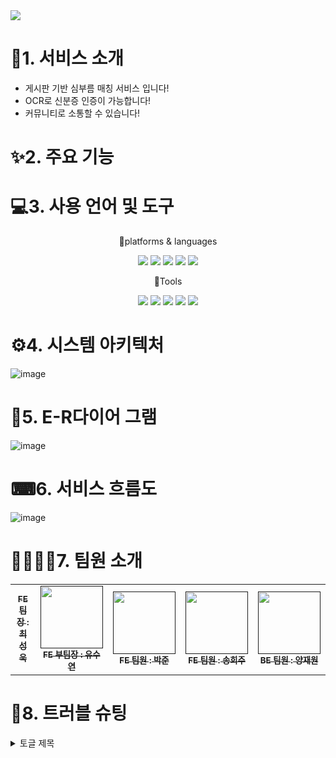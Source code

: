 
<img src="https://capsule-render.vercel.app/api?type=wave&color=auto&height=300&section=header&text=carrot%20whip&fontSize=90" />	

# 👀1. 서비스 소개
* 게시판 기반 심부름 매칭 서비스 입니다!
* OCR로 신분증 인증이 가능합니다!
* 커뮤니티로 소통할 수 있습니다!

# ✨2. 주요 기능

# 💻3. 사용 언어 및 도구
<div align="center">
	<P>🎇platforms & languages </P>
	<img src="https://img.shields.io/badge/Java-007396?style=flat&logo=Java&logoColor=white" />
	<img src="https://img.shields.io/badge/HTML5-E34F26?style=flat&logo=HTML5&logoColor=white" />
	<img src="https://img.shields.io/badge/CSS3-1572B6?style=flat&logo=CSS3&logoColor=white" />
	<img src="https://img.shields.io/badge/oracle-F80000?style=flat&logo=oracle&logoColor=white"/>
	<img src="https://img.shields.io/badge/javascript-F7DF1E?style=flat&logo=javascript&logoColor=white"/>
</div>
<div align="center">
	<P>🔨Tools</P>
	<img src="https://img.shields.io/badge/eclipseide-525C86?style=flat&logo=eclipseide&logoColor=white"/>
	<img src="https://img.shields.io/badge/visualstudiocode-007ACC?style=flat&logo=visualstudiocode&logoColor=white"/>
	<img src="https://img.shields.io/badge/apachetomcat-F8DC75?style=flat&logo=apachetomcat&logoColor=white"/>
	<img src="https://img.shields.io/badge/github-181717?style=flat&logo=github&logoColor=white"/>
	<img src="https://img.shields.io/badge/python-776AB?style=flat&logo=python&logoColor=white"/>
</div>

# ⚙4. 시스템 아키텍처
![image](https://github.com/2023-SMHRD-IS-CLOUD-1/1stProject/assets/142488306/9572f985-d463-40de-8b96-3f39dd6ba167)

# 📜5. E-R다이어 그램
![image](https://github.com/2023-SMHRD-IS-CLOUD-1/1stProject/assets/142488306/9c42973f-e121-4e04-9131-96e4bac41623)

# ⌨6. 서비스 흐름도
![image](https://github.com/2023-SMHRD-IS-CLOUD-1/1stProject/assets/142488306/782209d1-23ee-4ff2-be25-ce8f2379296a)

# 👩‍💻👨‍💻7. 팀원 소개
<table>
  <tbody>
    <tr>
      <td align="center"><a href=""><img src="width="100px;" alt=""/><br /><sub><b>FE 팀장 : 최성욱 </b></sub></a><br /></td>
      <td align="center"><a href=""><img src="https://github.com/2023-SMHRD-IS-CLOUD-1/1stProject/assets/142488306/e9f773cb-22fd-42d1-8ff6-08437f96c695
" width="100px;" alt=""/><br /><sub><b>FE 부팀장 : 유수연 </b></sub></a><br /></td>
      <td align="center"><a href=""><img src="" width="100px;" alt=""/><br /><sub><b>FE 팀원 : 박준 </b></sub></a><br /></td>
      <td align="center"><a href=""><img src="" width="100px;" alt=""/><br /><sub><b>FE 팀원 : 송희주 </b></sub></a><br /></td>
      <td align="center"><a href=""><img src="" width="100px;" alt=""/><br /><sub><b>BE 팀원 : 양재원 </b></sub></a><br /></td>
    </tr>
  </tbody>
</table>

# 🧨8. 트러블 슈팅
<details>
<summary>
  토글 제목
</summary>
   토글 안 내용
</details>
